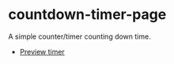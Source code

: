 # countdown-timer-page

A simple counter/timer counting down time.

 - [Preview timer](https://sandbox.jakubgania.io/timer-git)
